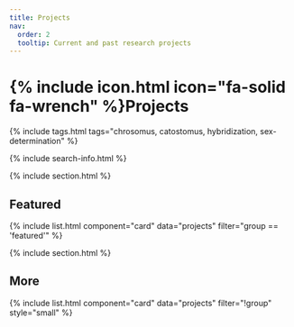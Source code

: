 ```yaml
---
title: Projects
nav:
  order: 2
  tooltip: Current and past research projects
---
```


# {% include icon.html icon="fa-solid fa-wrench" %}Projects

{% include tags.html tags="chrosomus, catostomus, hybridization, sex-determination" %}

{% include search-info.html %}

{% include section.html %}

## Featured

{% include list.html component="card" data="projects" filter="group == 'featured'" %}

{% include section.html %}

## More

{% include list.html component="card" data="projects" filter="!group" style="small" %}
